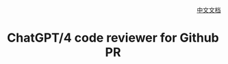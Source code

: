 <div align="right">

[中文文档](README-zh.md)

</div>

# <p align="center">ChatGPT/4 code reviewer for Github PR</p>

<p align="center">
<a href="https://discord.gg/ccZn9ZMfFf">
<img src="https://img